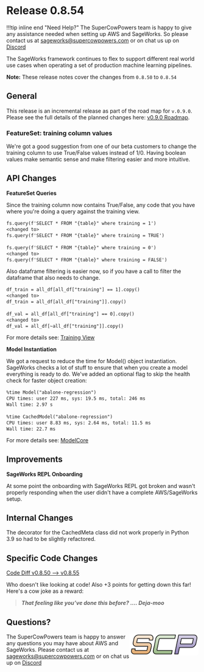 # Release 0.8.54

!!!tip inline end "Need Help?"
    The SuperCowPowers team is happy to give any assistance needed when setting up AWS and SageWorks. So please contact us at [sageworks@supercowpowers.com](mailto:sageworks@supercowpowers.com) or on chat us up on [Discord](https://discord.gg/WHAJuz8sw8) 

The SageWorks framework continues to flex to support different real world use cases when operating a set of production machine learning pipelines.

**Note:** These release notes cover the changes from `0.8.50` to `0.8.54`


## General
This release is an incremental release as part of the road map for `v.0.9.0`. Please see the full details of the planned changes here: [v0.9.0 Roadmap](../road_maps/0_9_0.md). 

### FeatureSet: training column values
We're got a good suggestion from one of our beta customers to change the training column to use True/False values instead of 1/0. Having boolean values make semantic sense and make filtering easier and more intuitive.

## API Changes
**FeatureSet Queries**

Since the training column now contains True/False, any code that you have where you're doing a query against the training view.

```
fs.query(f'SELECT * FROM "{table}" where training = 1')
<changed to>
fs.query(f'SELECT * FROM "{table}" where training = TRUE')

fs.query(f'SELECT * FROM "{table}" where training = 0')
<changed to>
fs.query(f'SELECT * FROM "{table}" where training = FALSE')
```

Also dataframe filtering is easier now, so if you have a call to filter the dataframe that also needs to change.

```
df_train = all_df[all_df["training"] == 1].copy()
<changed to>
df_train = all_df[all_df["training"]].copy()

df_val = all_df[all_df["training"] == 0].copy()
<changed to>
df_val = all_df[~all_df["training"]].copy()
```
For more details see: [Training View](../core_classes/views/training_view.md)

**Model Instantiation**

We got a request to reduce the time for Model() object instantiation. SageWorks checks a lot of stuff to ensure that when you create a model everything is ready to do. We've added an optional flag to skip the health check for faster object creation:

```
%time Model("abalone-regression")
CPU times: user 227 ms, sys: 19.5 ms, total: 246 ms
Wall time: 2.97 s

%time CachedModel("abalone-regression")
CPU times: user 8.83 ms, sys: 2.64 ms, total: 11.5 ms
Wall time: 22.7 ms
```
For more details see: [ModelCore](../core_classes/artifacts/model_core.md)


## Improvements
**SageWorks REPL Onboarding**

At some point the onboarding with SageWorks REPL got broken and wasn't properly responding when the user didn't have a complete AWS/SageWorks setup.

## Internal Changes
The decorator for the CachedMeta class did not work properly in Python 3.9 so had to be slightly refactored.

## Specific Code Changes
 
<a href="https://github.com/supercowpowers/sageworks/compare/v0.8.50...v0.8.55" target="_blank">Code Diff v0.8.50 --> v0.8.55</a> 

Who doesn't like looking at code! Also +3 points for getting down this far! Here's a cow joke as a reward:

> ***That feeling like you’ve done this before?
      .... Deja-moo***

## Questions?
<img align="right" src="../../images/scp.png" width="180">

The SuperCowPowers team is happy to answer any questions you may have about AWS and SageWorks. Please contact us at [sageworks@supercowpowers.com](mailto:sageworks@supercowpowers.com) or on chat us up on [Discord](https://discord.gg/WHAJuz8sw8) 


